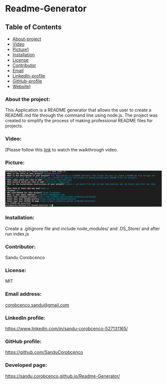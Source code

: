 # Readme-Generator

## Table of Contents

- [About-project](#Description)
- [Video](#Video)
- [Picture1](#Picture1)
- [Installation](#Installation)
- [License](#License)
- [Contributor](#Contributor)
- [Email](#Email)
- [LinkedIn-profile](#LinkedIn-profile)
- [GitHub-profile](#GitHub-profile)
- [Website)](#Website)

### About the project:

This Application is a README generator that allows the user to create a README.md file through the command line using node.js. The project was created to simplify the process of making professional README files for projects.

### Video:

[Please follow this *[link](https://drive.google.com/file/d/1c1bkAVQfjBZL-gayQer3biHmQrmACg6d/view)* to watch the walkthrough video.

### Picture:

![Picture](./img/1.png)

### Installation:

Create a .gitignore file and include node_modules/ and .DS_Store/ and after run index.js

### Contributor:

Sandu Corobcenco

### License:

MIT

### Email address:

corobcenco.sandu@gmail.com

### LinkedIn profile:

https://www.linkedin.com/in/sandu-corobcenco-527131165/

### GitHub profile:

https://github.com/SanduCorobcenco

### Developed page:

https://sandu.corobcenco.github.io/Readme-Generator/
